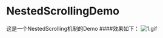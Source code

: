 # NestedScrollingDemo
这是一个NestedScrolling机制的Demo
####效果如下：
![1.gif](http://upload-images.jianshu.io/upload_images/2649238-94801b698a8f58d7.gif?imageMogr2/auto-orient/strip)